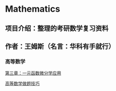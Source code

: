 # Mathematics

## 项目介绍：整理的考研数学复习资料

## 作者：王姆斯（名言：华科有手就行）

### 高等数学

[第三章：一元函数微分学应用](Chapter\AdvancedMathematics)

[高等数学做题技巧](MathSkills.md)